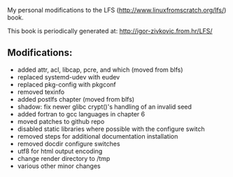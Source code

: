 My personal modifications to the LFS (http://www.linuxfromscratch.org/lfs/) book.

This book is periodically generated at: http://igor-zivkovic.from.hr/LFS/

## Modifications:
* added attr, acl, libcap, pcre, and which (moved from blfs)
* replaced systemd-udev with eudev
* replaced pkg-config with pkgconf
* removed texinfo
* added postlfs chapter (moved from blfs)
* shadow: fix newer glibc crypt()'s handling of an invalid seed
* added fortran to gcc languages in chapter 6
* moved patches to github repo
* disabled static libraries where possible with the configure switch
* removed steps for additional documentation installation
* removed docdir configure switches
* utf8 for html output encoding
* change render directory to /tmp
* various other minor changes
